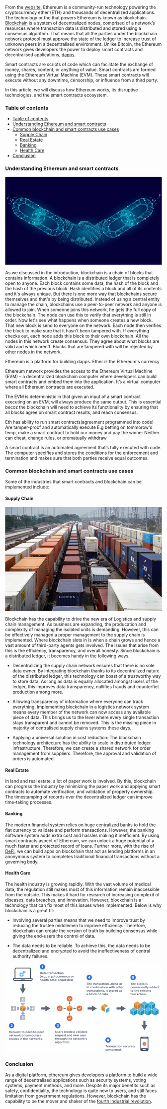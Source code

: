 From the [website](https://ethereum.org/en/), Ethereum is a community-run technology powering the cryptocurrency ether (ETH) and thousands of decentralized applications. The technology or the that powers Ethereum is known as blockchain. [Blockchain](https://en.wikipedia.org/wiki/Blockchain) is a system of decentralized nodes, comprised of a network’s resources where transaction data is distributed and stored using a consensus algorithm. That means that all the parties under the blockchain network protocol must approve the state of the ledger to increase trust of unknown peers in a decentralised environment. Unlike Bitcoin, the Ethereum network gives developers the power to deploy smart contracts and decentralised applications, [dapps](https://ethereum.org/en/dapps/).

Smart contracts are scripts of code which can facilitate the exchange of money, shares, content, or anything of value. Smart contracts are formed using the Ethereum Virtual Machine (EVM). These smart contracts will execute without any downtime, censorship, or influence from a third party.

In this article, we will discuss how Ethereum works, its disruptive technologies, and the smart contracts ecosystem.

### Table of contents
- [Table of contents](#table-of-contents)
- [Understanding Ethereum and smart contracts](#understanding-ethereum-and-smart-contracts)
- [Common blockchain and smart contracts use cases](#common-blockchain-and-smart-contracts-use-cases)
  - [Supply Chain](#supply-chain)
  - [Real Estate](#real-estate)
  - [Banking](#banking)
  - [Health Care](#health-care)
- [Conclusion](#conclusion)

### Understanding Ethereum and smart contracts

![Smart Contracts](./smartcontracts.jpg)

As we discussed in the introduction, blockchain is a chain of blocks that contains information. A blockchain is a distributed ledger that is completely open to anyone. Each block contains some data, the hash of
the block and the hash of the previous block. Hash identifies a block and all of its contents
and it's always unique. But there is one more way that blockchains secure themselves and that's by being distributed. Instead of using a central entity to manage the chain, blockchains use a peer-to-peer network and anyone is allowed to join. When someone joins this network, he gets the full copy of the blockchain. The node can use this to verify that everything is still in order. Now let's see what happens when someone creates a new block. That new block is send to everyone on the network. Each node then verifies the block to make sure that it hasn't been tampered with. If everything checks out, each node adds this block to their own blockchain. All the nodes in this network create consensus. They agree about what blocks are valid and which aren't. Blocks that are tampered with will be rejected by other nodes in the network.

Ethereum is a platform for building dapps. Ether iz the Ethereum's currency

Ethereum network provides the access to the Ethereum Virtual Machine (EVM) – a decentralized blockchain computer where developers can build smart contracts and embed them into the application. It’s a virtual computer where all Ethereum contracts are executed.

The EVM is deterministic in that given an input of a smart contract executing on an EVM, will always produce the same output. This is essential becoz the blockchain will need to achieve its functionality by ensuring that all blocks agree on smart contract results, and reach consensus.

Eth has ability to run smart contracts(agreement programmed into code)
Are tamper-proof and automatically execute
E.g betting on tommorow's temp, make a smart contract to hold our money and pay the winner
Neither can cheat, change rules, or prematually withdraw
   

 A smart contract is an automated agreement that’s fully executed with code. The computer specifies and stores the conditions for the enforcement and termination and makes sure that both parties receive equal outcomes.

<!-- 
A smart contract can be defined as a self-executing contract which is intended to digitally control and enforce the negotiation of a contract. Smart contracts are almost indistinguishable from regular contracts, except that the agreement of a contract is automatically enforced in real-time on a blockchain.

This greatly facilitates the efficient conduct of an agreement, since it excludes the presence of intermediaries and provides more accountability. 

Why are blockchain-based contracts considered as beneficial?

With smart contracts, you can virtually exchange everything (money, shares, real estate, etc.) and verify shipments and payments in real-time, while saving businesses time and money. 

So, with the popularity of blockchain-based contracts rising across all levels of government, healthcare, and the real estate industries, enabling technology for other sectors is only a matter of time. A concise example of blockchain technology use in smart contracts is given below. 
 -->
### Common blockchain and smart contracts use cases

Some of the industries that smart contracts and blockchain can be implemented include:

#### Supply Chain

![supply chain](./supply-chain-management.jpg)

Blockchain has the capability to drive the new era of Logistics and supply chain management. As business are expanding, the producation and complexity of managing the isolated units is demanding. However, this can be effectively managed a proper management to the supply chain is implemented. Where blockchain slots in is when a chain grows and hence a vast amount of third-party agents gets involved. The issues that arise from this is the efficiency, transparency, and overall honesty. Since blockchain is a distributed ledger, it becomes handy in the following ways.

- Decentralizing the supply chain network ensures that there is no sole data owner. By integrating blockchain thanks to its decentralized nature of the distributed ledger, this technology can boast of a trustworthy way to store data. As long as data is equally allocated amongst users of the ledger, this improves data transparency, nullifies frauds and counterfiet production among more.

- Allowing transparency of information where everyone can track everything. Implementing blockchain in a logistics network system means every member of the network can now access any available piece of data. This brings us to the level where every single transaction stays transparent and cannot be removed. This is the missing piece in majority of centralised supply chains systems these days.

- Applying a universal solution in cost reduction: The blockchain technology architecture has the ability to scale in distributed ledger infrastructure. Therefore, we can create a shared network for order management from suppliers. Therefore, the approval and validation of orders is automated. 

#### Real Estate
In land and real estate, a lot of paper work is involved. By this, blockchain can progress the industry by minimizing the paper work and applying smart contracts to automate verification, and validation of property ownership. The timestamping of records over the decentralized ledger can improve time-taking processes.

#### Banking
The modern financial system relies on huge centralized banks to hold the fiat currency to validate and perform transactions. However, the banking software system adds extra cost and hassles making it inefficient.
By using smart contracts aspect of Ethereum, we can unlock a huge potential of a much faster and protected record of loans. Further more, with the rise of [DeFi](https://www.coindesk.com/learn/what-is-defi/), we can build apps on blockchain that act as lending platforms in an anonymous system to completes traditional financial transactions without a governing body.

#### Health Care

The health industry is growing rapidly. With the vast volume of medical data, the regulation still makes most of this information remain inaccessible from the outside. This makes it hard for research of increasing complexit of diseases, data breaches, and innovation. However, blockchain is a technology that can fix most of this issues when implemented. Below is why blockchain is a great fit:

- Involving several parties means that we need to improve trust by reducing the trustee middlemen to improve efficiency. Therefore, blockchain can create the version of truth by building consensus while giving the end-users the control of data.

- The data needs to be reliable. To achieve this, the data needs to be decentralized and encrypted to avoid the ineffectiveness of central authority failures.

![Healthcare](./data-transaction-healthcare.png)

### Conclusion

As a digital platform, ethereum gives developers a platform to build a wide range of decentralised applications such as security systems, voting systems, payment methods, and more. Despite its major benefits such as safety, confidentiality, the technology is quite new to users, and still faces limitation from government regulations. However, blockchain has the capability to be the mover and shaker of the [fourth industrial revolution](https://www.salesforce.com/blog/what-is-the-fourth-industrial-revolution-4ir/). 
